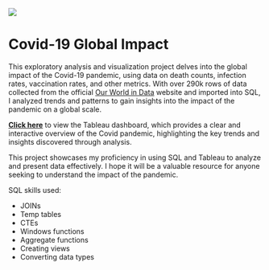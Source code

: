 ![ ]([[https://drive.google.com/file/d/1Wlg_zWgDKZUYvdzRMwqYwVjcWz8-hsTI/view?usp=sharing](https://www.dropbox.com/s/uxm9c6f8k4ed5sc/Covid%20cover.jpg?dl=0)](https://www.dropbox.com/s/uxm9c6f8k4ed5sc/Covid%20cover.jpg?dl=0))

# Covid-19 Global Impact

This exploratory analysis and visualization project delves into the global impact of the Covid-19 pandemic, using data on death counts, infection rates, vaccination rates, and other metrics. With over 290k rows of data collected from the official [Our World in Data](https://ourworldindata.org/covid-deaths) website and imported into SQL, I analyzed trends and patterns to gain insights into the impact of the pandemic on a global scale.

**[Click here](https://public.tableau.com/app/profile/jessica4478/viz/CovidDashboard_16769162362800/CovidDashboard)** to view the Tableau dashboard, which provides a clear and interactive overview of the Covid pandemic, highlighting the key trends and insights discovered through analysis.

This project showcases my proficiency in using SQL and Tableau to analyze and present data effectively. I hope it will be a valuable resource for anyone seeking to understand the impact of the pandemic.

SQL skills used:
* JOINs
* Temp tables
* CTEs
* Windows functions
* Aggregate functions
* Creating views
* Converting data types
